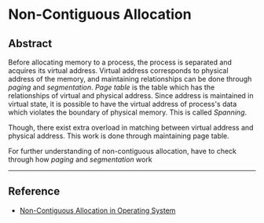 # Non-Contiguous Allocation

## Abstract

Before allocating memory to a process, the process is separated and acquires its virtual address. Virtual address corresponds to physical address of the memory, and maintaining relationships can be done through *paging* and *segmentation*. *Page table* is the table which has the relationships of virtual and physical address. Since address is maintained in virtual state, it is possible to have the virtual address of process's data which violates the boundary of physical memory. This is called *Spanning*. 

Though, there exist extra overload in matching between virtual address and physical address. This work is done through maintaining page table. 

For further understanding of non-contiguous allocation, have to check through how *paging* and *segmentation* work 

---

## Reference

- [Non-Contiguous Allocation in Operating System](https://www.geeksforgeeks.org/non-contiguous-allocation-in-operating-system/)